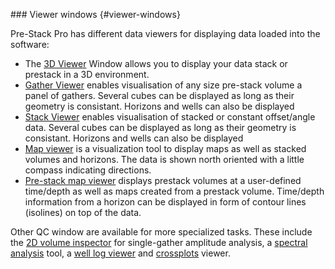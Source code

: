 \#\#\# Viewer windows {\#viewer-windows}

Pre-Stack Pro has different data viewers for displaying data loaded into the software:

* The [3D Viewer](../../viewers/3d_viewers/README.2.md) Window allows you to display your data stack or prestack in a 3D environment.
* [Gather Viewer](../../viewers/2d_gather_viewer/README.7.md) enables visualisation of any size pre-stack volume a panel of gathers. Several cubes can be displayed as long as their geometry is consistant. Horizons and wells can also be displayed
* [Stack Viewer](../../viewers/stack_viewer/README.8.md) enables visualisation of stacked or constant offset/angle data. Several cubes can be displayed as long as their geometry is consistant. Horizons and wells can also be displayed
* [Map viewer](../../viewers/2d_map_viewer/README.6.md) is a visualization tool to display maps as well as stacked volumes and horizons. The data is shown north oriented with a little compass indicating directions.
* [Pre-stack map viewer](../../viewers/2d_prestack_map_viewer.md) displays prestack volumes at a user-defined time/depth as well as maps created from a prestack volume. Time/depth information from a horizon can be displayed in form of contour lines \(isolines\) on top of the data.

Other QC window are available for more specialized tasks. These include the [2D volume inspector](../../viewers/2d_data_comparator/README.4.md) for single-gather amplitude analysis, a [spectral analysis](../../viewers/spectral_analysis.md) tool, a [well log viewer](../..\viewers/well_log_viewer7README.12.md) and [crossplots](../../viewers/cross_plot.md) viewer.

